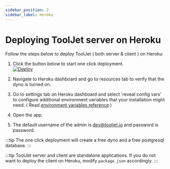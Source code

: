 ```yaml
---
sidebar_position: 2
sidebar_label: Heroku
---
```


# Deploying ToolJet server on Heroku

Follow the steps below to deploy ToolJet ( both server & client ) on Heroku:

1. Click the button below to start one click deployment.  
[![Deploy](https://www.herokucdn.com/deploy/button.svg)](https://heroku.com/deploy?template=https://github.com/tooljet/tooljet/tree/main)

2. Navigate to Heroku dashboard and go to resources tab to verify that the dyno is turned on.
3. Go to settings tab on Heroku dashboard and select 'reveal config vars' to configure additional environment variables that your installation might need. ( Read [environment variables reference](docs/deployment/env-vars)  )
4. Open the app.
5. The default username of the admin is dev@tooljet.io and password is password.

:::tip
The one click deployment will create a free dyno and a free postgresql database.
:::

:::tip
ToolJet server and client are standalone applications. If you do not want to deploy the client on Heroku, modify `package.json` accordingly.
:::